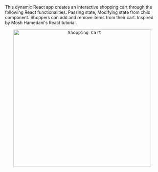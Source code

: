 This dynamic React app creates an interactive shopping cart through the following React functionalities: Passing state, Modifying state from child component. Shoppers can add and remove items from their cart. Inspired by Mosh Hamedani's React tutorial.

<div style="text-align:center">
  <kbd>
    <img width="450" alt="Shopping Cart" src="https://media.giphy.com/media/SBGkD4ewPlewliZXGI/giphy.gif">
  </kbd>
</div>
